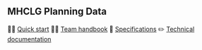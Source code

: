 ## MHCLG Planning Data

🙋‍♀️ [Quick start](https://digital-land.github.io/quickstart/)
👩‍💻 [Team handbook](https://handbook.planning.data.gov.uk/)
🧙 [Specifications](https://digital-land.github.io/specification)
✏️ [Technical documentation](https://digital-land.github.io/technical-documentation/)

<!--

**Here are some ideas to get you started:**

🙋‍♀️ A short introduction - what is your organization all about?
🌈 Contribution guidelines - how can the community get involved?
👩‍💻 Useful resources - where can the community find your docs? Is there anything else the community should know?
🍿 Fun facts - what does your team eat for breakfast?
🧙 Remember, you can do mighty things with the power of [Markdown](https://docs.github.com/github/writing-on-github/getting-started-with-writing-and-formatting-on-github/basic-writing-and-formatting-syntax)
-->

